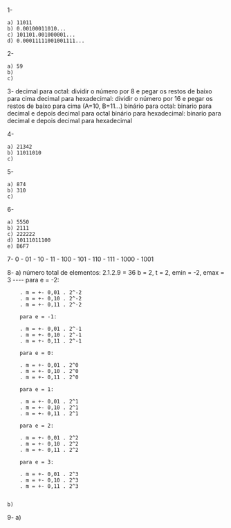 1-

    a) 11011
    b) 0.00100011010...
    c) 101101.001000001...
    d) 0.00011111001001111...


2- 
    
    a) 59
    b) 
    c)


3- 
    decimal para octal: dividir o número por 8 e pegar os restos de baixo para cima
    decimal para hexadecimal: dividir o número por 16 e pegar os restos de baixo para cima (A=10, B=11...)
    binário para octal: binario para decimal e depois decimal para octal
    binário para hexadecimal: binario para decimal e depois decimal para hexadecimal



4- 

    a) 21342
    b) 11011010
    c) 


5- 

    a) 874
    b) 310
    c) 



6- 

    a) 5550
    b) 2111
    c) 222222
    d) 10111011100
    e) B6F7


7- 0 - 01 - 10 - 11 - 100 - 101 - 110 - 111 - 1000 - 1001



8-
    a)  número total de elementos: 2.1.2.9 = 36
        b = 2, t = 2, emin = -2, emax = 3
        ----
        para e = -2:

        . m = +- 0,01 . 2^-2  
        . m = +- 0,10 . 2^-2  
        . m = +- 0,11 . 2^-2   

        para e = -1:

        . m = +- 0,01 . 2^-1
        . m = +- 0,10 . 2^-1
        . m = +- 0,11 . 2^-1
        
        para e = 0:

        . m = +- 0,01 . 2^0
        . m = +- 0,10 . 2^0
        . m = +- 0,11 . 2^0

        para e = 1:

        . m = +- 0,01 . 2^1
        . m = +- 0,10 . 2^1
        . m = +- 0,11 . 2^1

        para e = 2:

        . m = +- 0,01 . 2^2
        . m = +- 0,10 . 2^2
        . m = +- 0,11 . 2^2

        para e = 3:

        . m = +- 0,01 . 2^3
        . m = +- 0,10 . 2^3
        . m = +- 0,11 . 2^3

    
    b) 


    

9- 
    a)
